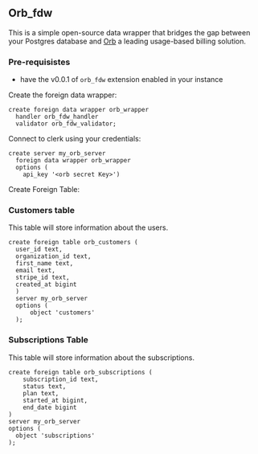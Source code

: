 ## Orb_fdw

This is a simple open-source data wrapper that bridges the gap between your Postgres database and [Orb](https://www.withorb.com/) a leading usage-based billing solution.

### Pre-requisistes

- have the v0.0.1 of `orb_fdw` extension enabled in your instance

Create the foreign data wrapper:

```
create foreign data wrapper orb_wrapper
  handler orb_fdw_handler
  validator orb_fdw_validator;
```

Connect to clerk using your credentials:

```
create server my_orb_server
  foreign data wrapper orb_wrapper
  options (
    api_key '<orb secret Key>')
```

Create Foreign Table:

### Customers table

This table will store information about the users.

```
create foreign table orb_customers (
  user_id text,
  organization_id text,
  first_name text,
  email text,
  stripe_id text,
  created_at bigint
  )
  server my_orb_server
  options (
      object 'customers'
  );
```

### Subscriptions Table

This table will store information about the subscriptions.

```
create foreign table orb_subscriptions (
    subscription_id text,
    status text,
    plan text,
    started_at bigint,
    end_date bigint
)
server my_orb_server
options (
  object 'subscriptions'
);
```